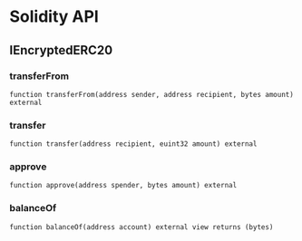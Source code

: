 # Solidity API

## IEncryptedERC20

### transferFrom

```solidity
function transferFrom(address sender, address recipient, bytes amount) external
```

### transfer

```solidity
function transfer(address recipient, euint32 amount) external
```

### approve

```solidity
function approve(address spender, bytes amount) external
```

### balanceOf

```solidity
function balanceOf(address account) external view returns (bytes)
```
